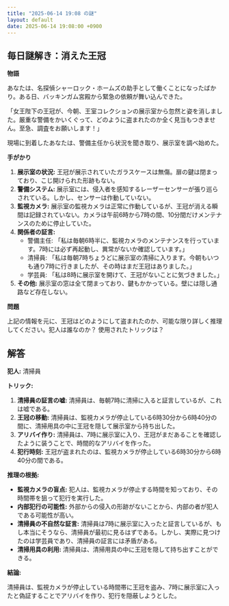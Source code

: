 ```yaml
---
title: "2025-06-14 19:08 の謎"
layout: default
date: 2025-06-14 19:08:00 +0900
---
```

## 毎日謎解き：消えた王冠

**物語**

あなたは、名探偵シャーロック・ホームズの助手として働くことになったばかり。ある日、バッキンガム宮殿から緊急の依頼が舞い込んできた。

「女王陛下の王冠が、今朝、王室コレクションの展示室から忽然と姿を消しました。厳重な警備をかいくぐって、どのように盗まれたのか全く見当もつきません。至急、調査をお願いします！」

現場に到着したあなたは、警備主任から状況を聞き取り、展示室を調べ始めた。

**手がかり**

1.  **展示室の状況:** 王冠が展示されていたガラスケースは無傷。扉の鍵は閉まっており、こじ開けられた形跡もない。
2.  **警備システム:** 展示室には、侵入者を感知するレーザーセンサーが張り巡らされている。しかし、センサーは作動していない。
3.  **監視カメラ:** 展示室の監視カメラは正常に作動しているが、王冠が消える瞬間は記録されていない。カメラは午前6時から7時の間、10分間だけメンテナンスのために停止していた。
4.  **関係者の証言:**
    *   警備主任: 「私は毎朝6時半に、監視カメラのメンテナンスを行っています。7時には必ず再起動し、異常がないか確認しています。」
    *   清掃員: 「私は毎朝7時ちょうどに展示室の清掃に入ります。今朝もいつも通り7時に行きましたが、その時はまだ王冠はありました。」
    *   学芸員: 「私は8時に展示室を開けて、王冠がないことに気づきました。」
5.  **その他:** 展示室の窓は全て閉まっており、鍵もかかっている。壁には隠し通路など存在しない。

**問題**

上記の情報を元に、王冠はどのようにして盗まれたのか、可能な限り詳しく推理してください。犯人は誰なのか？ 使用されたトリックは？

## 解答

**犯人:** 清掃員

**トリック:**

1.  **清掃員の証言の嘘:** 清掃員は、毎朝7時に清掃に入ると証言しているが、これは嘘である。
2.  **王冠の移動:** 清掃員は、監視カメラが停止している6時30分から6時40分の間に、清掃用具の中に王冠を隠して展示室から持ち出した。
3.  **アリバイ作り:** 清掃員は、7時に展示室に入り、王冠がまだあることを確認したように装うことで、時間的なアリバイを作った。
4.  **犯行時刻:** 王冠が盗まれたのは、監視カメラが停止している6時30分から6時40分の間である。

**推理の根拠:**

*   **監視カメラの盲点:** 犯人は、監視カメラが停止する時間を知っており、その時間帯を狙って犯行を実行した。
*   **内部犯行の可能性:** 外部からの侵入の形跡がないことから、内部の者が犯人である可能性が高い。
*   **清掃員の不自然な証言:** 清掃員は7時に展示室に入ったと証言しているが、もし本当にそうなら、清掃員が最初に見るはずである。しかし、実際に見つけたのは学芸員であり、清掃員の証言には矛盾がある。
*   **清掃用具の利用:** 清掃員は、清掃用具の中に王冠を隠して持ち出すことができる。

**結論:**

清掃員は、監視カメラが停止している時間帯に王冠を盗み、7時に展示室に入ったと偽証することでアリバイを作り、犯行を隠蔽しようとした。
